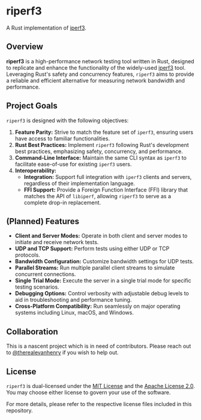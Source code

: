 # riperf3
A Rust implementation of [iperf3](https://github.com/esnet/iperf).

## Overview

**riperf3** is a high-performance network testing tool written in Rust, designed to replicate and enhance the functionality of the widely-used [iperf3](https://github.com/esnet/iperf) tool. Leveraging Rust's safety and concurrency features, `riperf3` aims to provide a reliable and efficient alternative for measuring network bandwidth and performance.

## Project Goals

`riperf3` is designed with the following objectives:

1. **Feature Parity:** Strive to match the feature set of `iperf3`, ensuring users have access to familiar functionalities.
2. **Rust Best Practices:** Implement `riperf3` following Rust's development best practices, emphasizing safety, concurrency, and performance.
3. **Command-Line Interface:** Maintain the same CLI syntax as `iperf3` to facilitate ease-of-use for existing `iperf3` users.
4. **Interoperability:**
    - **Integration:** Support full integration with `iperf3` clients and servers, regardless of their implementation language.
    - **FFI Support:** Provide a Foreign Function Interface (FFI) library that matches the API of `libiperf`, allowing `riperf3` to serve as a complete drop-in replacement.

## (Planned) Features

- **Client and Server Modes:** Operate in both client and server modes to initiate and receive network tests.
- **UDP and TCP Support:** Perform tests using either UDP or TCP protocols.
- **Bandwidth Configuration:** Customize bandwidth settings for UDP tests.
- **Parallel Streams:** Run multiple parallel client streams to simulate concurrent connections.
- **Single Trial Mode:** Execute the server in a single trial mode for specific testing scenarios.
- **Debugging Options:** Control verbosity with adjustable debug levels to aid in troubleshooting and performance tuning.
- **Cross-Platform Compatibility:** Run seamlessly on major operating systems including Linux, macOS, and Windows.

## Collaboration

This is a nascent project which is in need of contributors. Please reach out to [@therealevanhenry](https://github.com/therealevanhenry) if you wish to help out.

## License

`riperf3` is dual-licensed under the [MIT License](LICENSE-MIT.txt) and the [Apache License 2.0](LICENSE-APACHE.txt). You may choose either license to govern your use of the software.

For more details, please refer to the respective license files included in this repository.

